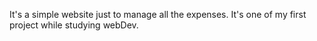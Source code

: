 It's a simple website just to manage all the expenses. It's one of my first project while studying webDev.
                         